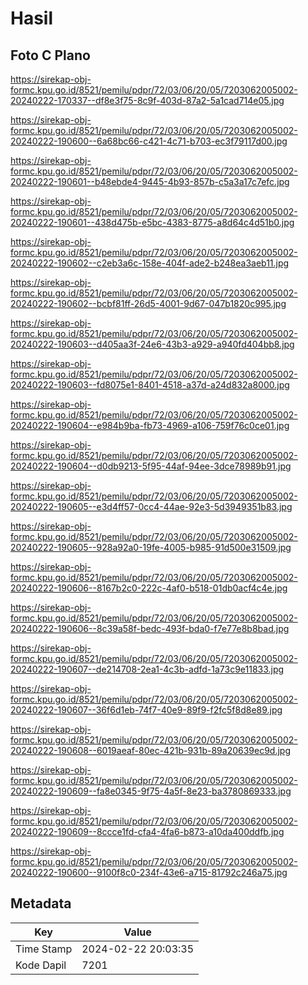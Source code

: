 # Hasil

## Foto C Plano

https://sirekap-obj-formc.kpu.go.id/8521/pemilu/pdpr/72/03/06/20/05/7203062005002-20240222-170337--df8e3f75-8c9f-403d-87a2-5a1cad714e05.jpg

https://sirekap-obj-formc.kpu.go.id/8521/pemilu/pdpr/72/03/06/20/05/7203062005002-20240222-190600--6a68bc66-c421-4c71-b703-ec3f79117d00.jpg

https://sirekap-obj-formc.kpu.go.id/8521/pemilu/pdpr/72/03/06/20/05/7203062005002-20240222-190601--b48ebde4-9445-4b93-857b-c5a3a17c7efc.jpg

https://sirekap-obj-formc.kpu.go.id/8521/pemilu/pdpr/72/03/06/20/05/7203062005002-20240222-190601--438d475b-e5bc-4383-8775-a8d64c4d51b0.jpg

https://sirekap-obj-formc.kpu.go.id/8521/pemilu/pdpr/72/03/06/20/05/7203062005002-20240222-190602--c2eb3a6c-158e-404f-ade2-b248ea3aeb11.jpg

https://sirekap-obj-formc.kpu.go.id/8521/pemilu/pdpr/72/03/06/20/05/7203062005002-20240222-190602--bcbf81ff-26d5-4001-9d67-047b1820c995.jpg

https://sirekap-obj-formc.kpu.go.id/8521/pemilu/pdpr/72/03/06/20/05/7203062005002-20240222-190603--d405aa3f-24e6-43b3-a929-a940fd404bb8.jpg

https://sirekap-obj-formc.kpu.go.id/8521/pemilu/pdpr/72/03/06/20/05/7203062005002-20240222-190603--fd8075e1-8401-4518-a37d-a24d832a8000.jpg

https://sirekap-obj-formc.kpu.go.id/8521/pemilu/pdpr/72/03/06/20/05/7203062005002-20240222-190604--e984b9ba-fb73-4969-a106-759f76c0ce01.jpg

https://sirekap-obj-formc.kpu.go.id/8521/pemilu/pdpr/72/03/06/20/05/7203062005002-20240222-190604--d0db9213-5f95-44af-94ee-3dce78989b91.jpg

https://sirekap-obj-formc.kpu.go.id/8521/pemilu/pdpr/72/03/06/20/05/7203062005002-20240222-190605--e3d4ff57-0cc4-44ae-92e3-5d3949351b83.jpg

https://sirekap-obj-formc.kpu.go.id/8521/pemilu/pdpr/72/03/06/20/05/7203062005002-20240222-190605--928a92a0-19fe-4005-b985-91d500e31509.jpg

https://sirekap-obj-formc.kpu.go.id/8521/pemilu/pdpr/72/03/06/20/05/7203062005002-20240222-190606--8167b2c0-222c-4af0-b518-01db0acf4c4e.jpg

https://sirekap-obj-formc.kpu.go.id/8521/pemilu/pdpr/72/03/06/20/05/7203062005002-20240222-190606--8c39a58f-bedc-493f-bda0-f7e77e8b8bad.jpg

https://sirekap-obj-formc.kpu.go.id/8521/pemilu/pdpr/72/03/06/20/05/7203062005002-20240222-190607--de214708-2ea1-4c3b-adfd-1a73c9e11833.jpg

https://sirekap-obj-formc.kpu.go.id/8521/pemilu/pdpr/72/03/06/20/05/7203062005002-20240222-190607--36f6d1eb-74f7-40e9-89f9-f2fc5f8d8e89.jpg

https://sirekap-obj-formc.kpu.go.id/8521/pemilu/pdpr/72/03/06/20/05/7203062005002-20240222-190608--6019aeaf-80ec-421b-931b-89a20639ec9d.jpg

https://sirekap-obj-formc.kpu.go.id/8521/pemilu/pdpr/72/03/06/20/05/7203062005002-20240222-190609--fa8e0345-9f75-4a5f-8e23-ba3780869333.jpg

https://sirekap-obj-formc.kpu.go.id/8521/pemilu/pdpr/72/03/06/20/05/7203062005002-20240222-190609--8ccce1fd-cfa4-4fa6-b873-a10da400ddfb.jpg

https://sirekap-obj-formc.kpu.go.id/8521/pemilu/pdpr/72/03/06/20/05/7203062005002-20240222-190600--9100f8c0-234f-43e6-a715-81792c246a75.jpg


## Metadata

| Key        | Value               |
| ---------- | ------------------- |
| Time Stamp | 2024-02-22 20:03:35 |
| Kode Dapil | 7201                |




